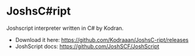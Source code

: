 # JoshsC#ript
Joshscript interpreter written in C# by Kodran.


- Download it here: https://github.com/Kodraaan/JoshsC-ript/releases
- JoshScript docs: https://github.com/JoshSCF/JoshScript
